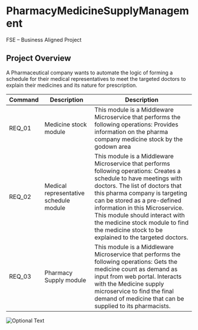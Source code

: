 # PharmacyMedicineSupplyManagement
FSE – Business Aligned Project 

## Project Overview 

A Pharmaceutical company wants to automate the logic of forming a schedule for their medical representatives to meet the targeted doctors to explain their medicines and its nature for prescription.  


| Command | Description | Description |
| --- | --- | --- |
| REQ_01 | Medicine stock module | This module is a Middleware Microservice that performs the following operations: Provides information on the pharma company medicine stock by the godown area  |
| REQ_02 | Medical representative schedule module | This module is a Middleware Microservice that performs following operations: Creates a schedule to have meetings with doctors. The list of doctors that this pharma company is targeting can be stored as a pre-defined information in this Microservice. This module should interact with the medicine stock module to find the medicine stock to be explained to the targeted doctors. |
|REQ_03|Pharmacy  Supply module | This module is a Middleware Microservice that performs the following operations: Gets the medicine count as demand as input from web portal. Interacts with the Medicine supply microservice to find the final demand of medicine that can be supplied to its pharmacists.|

![Optional Text](../master/ProjectRequirementDocs/Req1.png)
